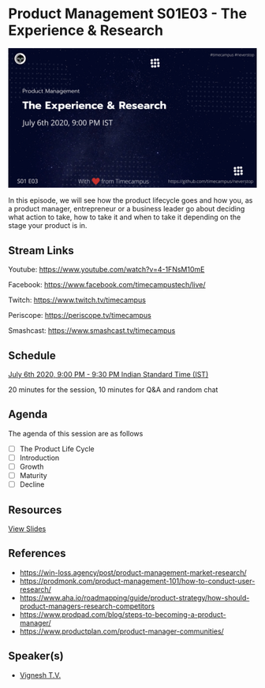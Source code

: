 # Product Management S01E03 - The Experience & Research

[![alt text](PM-S01E03.png "Watch/Subscribe to the video")](https://www.youtube.com/watch?v=4-1FNsM10mE)

In this episode, we will see how the product lifecycle goes and how you, as a product manager, entrepreneur or a business leader go about deciding what action to take, how to take it and when to take it depending on the stage your product is in.

## Stream Links

Youtube: https://www.youtube.com/watch?v=4-1FNsM10mE

Facebook: https://www.facebook.com/timecampustech/live/

Twitch: https://www.twitch.tv/timecampus


Periscope: https://periscope.tv/timecampus

Smashcast: https://www.smashcast.tv/timecampus

## Schedule

[July 6th 2020, 9:00 PM - 9:30 PM Indian Standard Time (IST)](https://calendar.google.com/event?action=TEMPLATE&tmeid=MG5hYzFlamhkMjRhNW9xY2d0c2cwcm43NTZfMjAyMDA3MDZUMTUzMDAwWiB0aW1lY2FtcHVzLmNvbV8zaHE0cHRrczBsZTJybmQwajAxbzYwMTRhZ0Bn&tmsrc=timecampus.com_3hq4ptks0le2rnd0j01o6014ag%40group.calendar.google.com)

20 minutes for the session, 10 minutes for Q&A and random chat

## Agenda

The agenda of this session are as follows

- [ ] The Product Life Cycle
- [ ] Introduction
- [ ] Growth
- [ ] Maturity
- [ ] Decline

## Resources

[View Slides](https://docs.google.com/presentation/d/11sLcrDMZB6L_mHU-nY1k8HiOwfqVpyFeXD_k5sNIZAQ/edit?usp=sharing)

## References

- https://win-loss.agency/post/product-management-market-research/
- https://prodmonk.com/product-management-101/how-to-conduct-user-research/
- https://www.aha.io/roadmapping/guide/product-strategy/how-should-product-managers-research-competitors
- https://www.prodpad.com/blog/steps-to-becoming-a-product-manager/
- https://www.productplan.com/product-manager-communities/

## Speaker(s)

- [Vignesh T.V.](http://tvvignesh.com/)